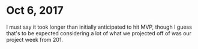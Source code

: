 # Oct 6, 2017
I must say it took longer than initially anticipated to hit MVP, though I guess that's to be expected considering a lot of what we projected off of was our project week from 201.
